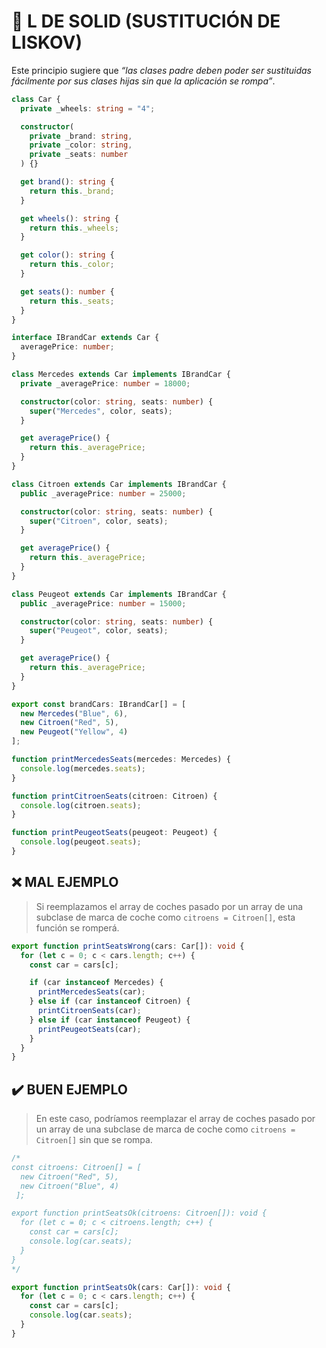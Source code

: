 # 💎 L DE SOLID (SUSTITUCIÓN DE LISKOV)

Este principio sugiere que *“las clases padre deben poder ser sustituidas fácilmente por sus clases hijas sin que la aplicación se rompa”*.

```ts
class Car {
  private _wheels: string = "4";

  constructor(
    private _brand: string,
    private _color: string,
    private _seats: number
  ) {}

  get brand(): string {
    return this._brand;
  }

  get wheels(): string {
    return this._wheels;
  }

  get color(): string {
    return this._color;
  }

  get seats(): number {
    return this._seats;
  }
}

interface IBrandCar extends Car {
  averagePrice: number;
}

class Mercedes extends Car implements IBrandCar {
  private _averagePrice: number = 18000;

  constructor(color: string, seats: number) {
    super("Mercedes", color, seats);
  }

  get averagePrice() {
    return this._averagePrice;
  }
}

class Citroen extends Car implements IBrandCar {
  public _averagePrice: number = 25000;

  constructor(color: string, seats: number) {
    super("Citroen", color, seats);
  }

  get averagePrice() {
    return this._averagePrice;
  }
}

class Peugeot extends Car implements IBrandCar {
  public _averagePrice: number = 15000;

  constructor(color: string, seats: number) {
    super("Peugeot", color, seats);
  }

  get averagePrice() {
    return this._averagePrice;
  }
}

export const brandCars: IBrandCar[] = [
  new Mercedes("Blue", 6),
  new Citroen("Red", 5),
  new Peugeot("Yellow", 4)
];

function printMercedesSeats(mercedes: Mercedes) {
  console.log(mercedes.seats);
}

function printCitroenSeats(citroen: Citroen) {
  console.log(citroen.seats);
}

function printPeugeotSeats(peugeot: Peugeot) {
  console.log(peugeot.seats);
}
```

## ❌ MAL EJEMPLO

> Si reemplazamos el array de coches pasado por un array de una subclase de marca de coche como `citroens = Citroen[]`, esta función se romperá.

```ts
export function printSeatsWrong(cars: Car[]): void {
  for (let c = 0; c < cars.length; c++) {
    const car = cars[c];

    if (car instanceof Mercedes) {
      printMercedesSeats(car);
    } else if (car instanceof Citroen) {
      printCitroenSeats(car);
    } else if (car instanceof Peugeot) {
      printPeugeotSeats(car);
    }
  }
}
```

## ✔️ BUEN EJEMPLO

> En este caso, podríamos reemplazar el array de coches pasado por un array de una subclase de marca de coche como `citroens = Citroen[]` sin que se rompa.

```ts
/*
const citroens: Citroen[] = [
  new Citroen("Red", 5),
  new Citroen("Blue", 4)
 ];

export function printSeatsOk(citroens: Citroen[]): void {
  for (let c = 0; c < citroens.length; c++) {
    const car = cars[c];
    console.log(car.seats);
  }
}
*/

export function printSeatsOk(cars: Car[]): void {
  for (let c = 0; c < cars.length; c++) {
    const car = cars[c];
    console.log(car.seats);
  }
}
```